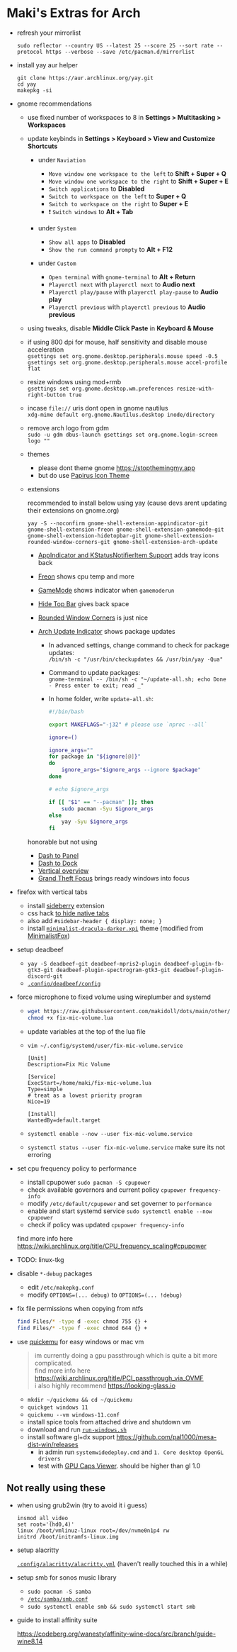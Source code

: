# Maki's Extras for Arch

-   refresh your mirrorlist

    `sudo reflector --country US --latest 25 --score 25 --sort rate --protocol https --verbose --save /etc/pacman.d/mirrorlist`

-   install yay aur helper

    ```
    git clone https://aur.archlinux.org/yay.git
    cd yay
    makepkg -si
    ```

-   gnome recommendations

    -   use fixed number of workspaces to 8 in **Settings > Multitasking > Workspaces**

    -   update keybinds in **Settings > Keyboard > View and Customize Shortcuts**

        -   under `Naviation`

            -   `Move window one workspace to the left` to **Shift + Super + Q**
            -   `Move window one workspace to the right` to **Shift + Super + E**
            -   `Switch applications` to **Disabled**
            -   `Switch to workspace on the left` to **Super + Q**
            -   `Switch to workspace on the right` to **Super + E**
            -   ❗ `Switch windows` to **Alt + Tab**

        -   under `System`

            -   `Show all apps` to **Disabled**
            -   `Show the run command prompty` to **Alt + F12**

        -   under `Custom`
            -   `Open terminal` with `gnome-terminal` to **Alt + Return**
            -   `Playerctl next` with `playerctl next` to **Audio next**
            -   `Playerctl play/pause` with `playerctl play-pause` to **Audio play**
            -   `Playerctl previous` with `playerctl previous` to **Audio previous**

    -   using tweaks, disable **Middle Click Paste** in **Keyboard & Mouse**

    -   if using 800 dpi for mouse, half sensitivity and disable mouse acceleration<br>
        `gsettings set org.gnome.desktop.peripherals.mouse speed -0.5`<br>
        `gsettings set org.gnome.desktop.peripherals.mouse accel-profile flat`

    -   resize windows using mod+rmb<br>
        `gsettings set org.gnome.desktop.wm.preferences resize-with-right-button true`

    -   incase `file://` uris dont open in gnome nautilus<br>
        `xdg-mime default org.gnome.Nautilus.desktop inode/directory`

    -   remove arch logo from gdm<br>
        `sudo -u gdm dbus-launch gsettings set org.gnome.login-screen logo ""`

    -   themes

        -   please dont theme gnome https://stopthemingmy.app
        -   but do use [Papirus Icon Theme](https://github.com/PapirusDevelopmentTeam/papirus-icon-theme)

    -   extensions

        recommended to install below using yay (cause devs arent updating their extensions on gnome.org)

        `yay -S --noconfirm gnome-shell-extension-appindicator-git gnome-shell-extension-freon gnome-shell-extension-gamemode-git gnome-shell-extension-hidetopbar-git gnome-shell-extension-rounded-window-corners-git gnome-shell-extension-arch-update`

        -   [AppIndicator and KStatusNotifierItem Support](https://extensions.gnome.org/extension/615/appindicator-support/) adds tray icons back
        -   [Freon](https://extensions.gnome.org/extension/841/freon/) shows cpu temp and more
        -   [GameMode](https://extensions.gnome.org/extension/1852/gamemode/) shows indicator when `gamemoderun`
        -   [Hide Top Bar](https://extensions.gnome.org/extension/545/hide-top-bar/) gives back space
        -   [Rounded Window Corners](https://extensions.gnome.org/extension/5237/rounded-window-corners/) is just nice
        -   [Arch Update Indicator](https://extensions.gnome.org/extension/1010/archlinux-updates-indicator/) shows package updates

            -   In advanced settings, change command to check for package updates:<br>
                `/bin/sh -c "/usr/bin/checkupdates && /usr/bin/yay -Qua"`
            -   Command to update packages:<br>
                `gnome-terminal -- /bin/sh -c "~/update-all.sh; echo Done - Press enter to exit; read _"`
            -   In home folder, write `update-all.sh`:<br>

                ```bash
                #!/bin/bash

                export MAKEFLAGS="-j32" # please use `nproc --all`

                ignore=()

                ignore_args=""
                for package in "${ignore[@]}"
                do
                    ignore_args="$ignore_args --ignore $package"
                done

                # echo $ignore_args

                if [[ "$1" == "--pacman" ]]; then
                    sudo pacman -Syu $ignore_args
                else
                    yay -Syu $ignore_args
                fi
                ```

        honorable but not using

        -   [Dash to Panel](https://extensions.gnome.org/extension/1160/dash-to-panel/)
        -   [Dash to Dock](https://extensions.gnome.org/extension/307/dash-to-dock/)
        -   [Vertical overview](https://extensions.gnome.org/extension/4144/vertical-overview/)
        -   [Grand Theft Focus](https://extensions.gnome.org/extension/5410/grand-theft-focus/) brings ready windows into focus

-   firefox with vertical tabs

    -   install [sideberry](https://addons.mozilla.org/en-US/firefox/addon/sidebery/) extension
    -   css hack [to hide native tabs](<https://github.com/mbnuqw/sidebery/wiki/Firefox-Styles-Snippets-(via-userChrome.css)#completely-hide-native-tabs-strip>)
    -   also add `#sidebar-header { display: none; }`
    -   install [`minimalist-dracula-darker.xpi`](https://github.com/makidoll/dots/blob/main/other/minimalist-dracula-darker.xpi) theme (modified from [MinimalistFox](https://github.com/canbeardig/MinimalistFox))

-   setup deadbeef

    -   `yay -S deadbeef-git deadbeef-mpris2-plugin deadbeef-plugin-fb-gtk3-git deadbeef-plugin-spectrogram-gtk3-git deadbeef-plugin-discord-git`
    -   [`.config/deadbeef/config`](https://raw.githubusercontent.com/makidoll/dots/main/.config/deadbeef/config)

-   force microphone to fixed volume using wireplumber and systemd

    -   ```bash
        wget https://raw.githubusercontent.com/makidoll/dots/main/other/fix-mic-volume.lua
        chmod +x fix-mic-volume.lua
        ```

    -   update variables at the top of the lua file

    -   `vim ~/.config/systemd/user/fix-mic-volume.service`

        ```
        [Unit]
        Description=Fix Mic Volume

        [Service]
        ExecStart=/home/maki/fix-mic-volume.lua
        Type=simple
        # treat as a lowest priority program
        Nice=19

        [Install]
        WantedBy=default.target
        ```

    -   `systemctl enable --now --user fix-mic-volume.service`
    -   `systemctl status --user fix-mic-volume.service` make sure its not erroring

-   set cpu frequency policy to performance

    -   install cpupower `sudo pacman -S cpupower`
    -   check available governors and current policy `cpupower frequency-info`
    -   modify `/etc/default/cpupower` and set governer to `performance`
    -   enable and start systemd service `sudo systemctl enable --now cpupower`
    -   check if policy was updated `cpupower frequency-info`

    find more info here https://wiki.archlinux.org/title/CPU_frequency_scaling#cpupower

-   TODO: linux-tkg

-   disable `*-debug` packages

    -   edit `/etc/makepkg.conf`
    -   modify `OPTIONS=(... debug)` to `OPTIONS=(... !debug)`

-   fix file permissions when copying from ntfs

    ```bash
    find Files/* -type d -exec chmod 755 {} +
    find Files/* -type f -exec chmod 644 {} +
    ```

-   use [quickemu](https://aur.archlinux.org/packages/quickemu) for easy windows or mac vm

    > im currently doing a gpu passthrough which is quite a bit more complicated.<br>
    > find more info here https://wiki.archlinux.org/title/PCI_passthrough_via_OVMF<br>
    > i also highly recommend https://looking-glass.io

    -   `mkdir ~/quickemu && cd ~/quickemu`
    -   `quickget windows 11`
    -   `quickemu --vm windows-11.conf`
    -   install spice tools from attached drive and shutdown vm
    -   download and run [`run-windows.sh`](https://github.com/makidoll/dots/blob/main/other/run-windows.sh)
    -   install software gl+dx support https://github.com/pal1000/mesa-dist-win/releases
        -   in admin run `systemwidedeploy.cmd` and `1. Core desktop OpenGL drivers`
        -   test with [GPU Caps Viewer](https://www.geeks3d.com/dlz/). should be higher than gl 1.0

## Not really using these

-   when using grub2win (try to avoid it i guess)

    ```
    insmod all_video
    set root='(hd0,4)'
    linux /boot/vmlinuz-linux root=/dev/nvme0n1p4 rw
    initrd /boot/initramfs-linux.img
    ```

-   setup alacritty

    [`.config/alacritty/alacritty.yml`](https://raw.githubusercontent.com/makidoll/dots/main/.config/alacritty/alacritty.yml) (haven't really touched this in a while)

-   setup smb for sonos music library

    -   `sudo pacman -S samba`
    -   [`/etc/samba/smb.conf`](https://raw.githubusercontent.com/makidoll/dots/main/etc/samba/smb.conf)
    -   `sudo systemctl enable smb && sudo systemctl start smb`

-   guide to install affinity suite

    https://codeberg.org/wanesty/affinity-wine-docs/src/branch/guide-wine8.14
